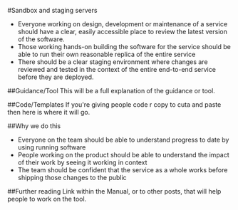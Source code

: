 #Sandbox and staging servers
* Everyone working on design, development or maintenance of a service should have a clear, easily accessible place to review the latest version of the software.
* Those working hands-on building the software for the service should be able to run their own reasonable replica of the entire service
* There should be a clear staging environment where changes are reviewed and tested in the context of the entire end-to-end service before they are deployed.

##Guidance/Tool
This will be a full explanation of the guidance or tool.

##Code/Templates
If you're giving people code r copy to cuta and paste then here is where it will go.

##Why we do this
* Everyone on the team should be able to understand progress to date by using running software
* People working on the product should be able to understand the impact of their work by seeing it working in context
* The team should be confident that the service as a whole works before shipping those changes to the public

##Further reading
Link within the Manual, or to other posts, that will help people to work on the tool.